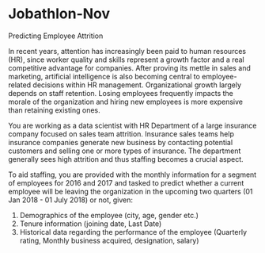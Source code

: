 # Jobathlon-Nov

Predicting Employee Attrition    

In recent years, attention has increasingly been paid to human resources (HR), since worker quality and skills represent a growth factor and a real competitive advantage for companies. After proving its mettle in sales and marketing, artificial intelligence is also becoming central to employee-related decisions within HR management. Organizational growth largely depends on staff retention. Losing employees frequently impacts the morale of the organization and hiring new employees is more expensive than retaining existing ones. 

You are working as a data scientist with HR Department of a large insurance company focused on sales team attrition. Insurance sales teams help insurance companies generate new business by contacting potential customers and selling one or more types of insurance. The department generally sees high attrition and thus staffing becomes a crucial aspect. 

To aid staffing, you are provided with the monthly information for a segment of employees for 2016 and 2017 and tasked to predict whether a current employee will be leaving the organization in the upcoming two quarters (01 Jan 2018 - 01 July 2018) or not, given:


1. Demographics of the employee (city, age, gender etc.)
2. Tenure information (joining date, Last Date)
3. Historical data regarding the performance of the employee (Quarterly rating, Monthly business acquired, designation, salary)
